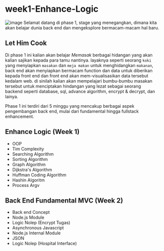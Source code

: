 # week1-Enhance-Logic
![image](https://github.com/user-attachments/assets/c8d1b071-eaac-4f46-b4d9-8b49026fe0f2)
Selamat datang di phase 1, stage yang menegangkan, dimana kita akan belajar dunia back end dan mengeksplore bermacam-macam hal baru.
## Let Him Cook
Di phase 1 ini kalian akan belajar *Memasak* berbagai hidangan yang akan kalian sajikan kepada para tamu nantinya. layaknya seperti seorang `koki` yang menyiapkan `masakan` dan `meja makan` untuk menghidangkan `makanan`, back end akan menyiapkan bermacam function dan data untuk diberikan kepada front end dan front end akan mem-visualisasikan data tersebut kedalam web. di sinilah kalian akan mempelajari bumbu-bumbu masakan tersebut untuk menciptakan hindangan yang lezat sebagai seorang backend seperti database, sql, advance algorithm, encrypt & decrypt, dan lainya.

Phase 1 ini terdiri dari 5 minggu yang mencakup berbagai aspek pengembangan back end, mulai dari fundamental hingga fullstack enhancement.

## Enhance Logic (Week 1)
- OOP
- Tim Complexity
- Searching Algorithm
- Sorting Algorithm
- Graph Algorithm
- Dijkstra's Algorithm
- Huffman Coding Algorithm
- Hashin Algoritm
- Process Argv

## Back End Fundamental MVC (Week 2)
- Back end Concept
- Node.js Module
- Logic Nolep (Encrypt Tugas)
- Asynchronous Javascript
- Node.js Internal Module
- JSON
- Logic Nolep (Hospital Interface)
